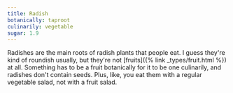 ```yaml
---
title: Radish
botanically: taproot
culinarily: vegetable
sugar: 1.9
---
```

Radishes are the main roots of radish plants that people eat. I guess they're kind of roundish usually, but they're not [fruits]({% link _types/fruit.html %}) at all. Something has to be a fruit botanically for it to be one culinarily, and radishes don't contain seeds. Plus, like, you eat them with a regular vegetable salad, not with a fruit salad.